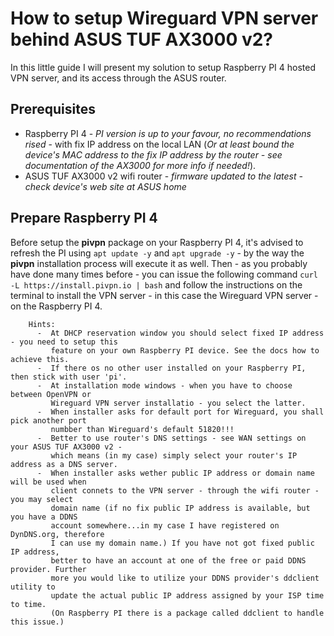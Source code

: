# How to setup Wireguard VPN server behind ASUS TUF AX3000 v2?
In this little guide I will present my solution to setup Raspberry PI 4 hosted VPN server, and its access through the ASUS router.
## Prerequisites
- Raspberry PI 4 - *PI version is up to your favour, no recommendations rised* - with fix IP address on the local LAN (*Or at least bound the device's MAC address to the fix IP address by the router - see documentation of the AX3000 for more info if needed!*).
- ASUS TUF AX3000 v2 wifi router - *firmware updated to the latest - check device's web site at ASUS home*

## Prepare Raspberry PI 4
Before setup the **pivpn** package on your Raspberry PI 4, it's advised to refresh the PI using ```apt update -y``` and ```apt upgrade -y``` - by the way the **pivpn** installation process will execute it as well.
Then - as you probably have done many times before - you can issue the following command ```curl -L https://install.pivpn.io | bash``` and follow the instructions on the terminal to install the VPN server - in this case the Wireguard VPN server - on the Raspberry PI 4.

        Hints:
          -  At DHCP reservation window you should select fixed IP address - you need to setup this 
             feature on your own Raspberry PI device. See the docs how to achieve this.
          -  If there os no other user installed on your Raspberry PI, then stick with user 'pi'.
          -  At installation mode windows - when you have to choose between OpenVPN or 
             Wireguard VPN server installatio - you select the latter.
          -  When installer asks for default port for Wireguard, you shall pick another port 
             numbber than Wireguard's default 51820!!!
          -  Better to use router's DNS settings - see WAN settings on your ASUS TUF AX3000 v2 - 
             which means (in my case) simply select your router's IP address as a DNS server.
          -  When installer asks wether public IP address or domain name will be used when 
             client connets to the VPN server - through the wifi router - you may select 
             domain name (if no fix public IP address is available, but you have a DDNS 
             account somewhere...in my case I have registered on DynDNS.org, therefore 
             I can use my domain name.) If you have not got fixed public IP address, 
             better to have an account at one of the free or paid DDNS provider. Further 
             more you would like to utilize your DDNS provider's ddclient utility to 
             update the actual public IP address assigned by your ISP time to time. 
             (On Raspberry PI there is a package called ddclient to handle this issue.)
